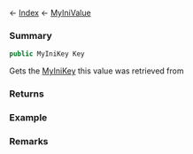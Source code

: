 ← [Index](Api-Index) ← [MyIniValue](VRage.Game.ModAPI.Ingame.Utilities.MyIniValue)

### Summary

```csharp
public MyIniKey Key
```

Gets the [MyIniKey](VRage.Game.ModAPI.Ingame.Utilities.MyIniKey) this value was retrieved from

### Returns

### Example

### Remarks

